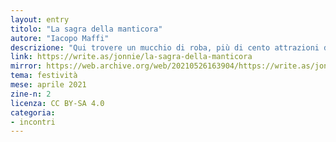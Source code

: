 ```yaml
---
layout: entry
titolo: "La sagra della manticora"
autore: "Iacopo Maffi"
descrizione: "Qui trovere un mucchio di roba, più di cento attrazioni da proporre ai giocatori e anche qualcosina in più."
link: https://write.as/jonnie/la-sagra-della-manticora
mirror: https://web.archive.org/web/20210526163904/https://write.as/jonnie/la-sagra-della-manticora
tema: festività
mese: aprile 2021
zine-n: 2
licenza: CC BY-SA 4.0
categoria:
- incontri
---
```

